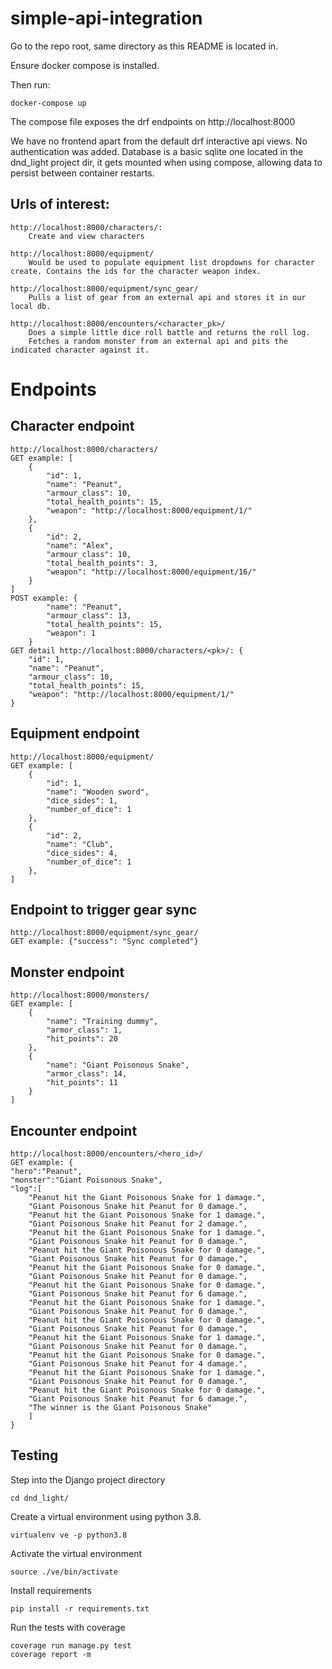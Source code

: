 # simple-api-integration
Go to the repo root, same directory as this README is located in.

Ensure docker compose is installed.

Then run:

    docker-compose up

The compose file exposes the drf endpoints on http://localhost:8000

We have no frontend apart from the default drf interactive api views. No authentication was added.
Database is a basic sqlite one located in the dnd_light project dir, it gets mounted when using compose, allowing data to persist between container restarts.

Urls of interest:
-----------------

    http://localhost:8000/characters/:
        Create and view characters

    http://localhost:8000/equipment/
        Would be used to populate equipment list dropdowns for character create. Contains the ids for the character weapon index.

    http://localhost:8000/equipment/sync_gear/
        Pulls a list of gear from an external api and stores it in our local db.

    http://localhost:8000/encounters/<character_pk>/
        Does a simple little dice roll battle and returns the roll log.
        Fetches a random monster from an external api and pits the indicated character against it.


# Endpoints

Character endpoint
------------------

    http://localhost:8000/characters/
    GET example: [
        {
            "id": 1,
            "name": "Peanut",
            "armour_class": 10,
            "total_health_points": 15,
            "weapon": "http://localhost:8000/equipment/1/"
        },
        {
            "id": 2,
            "name": "Alex",
            "armour_class": 10,
            "total_health_points": 3,
            "weapon": "http://localhost:8000/equipment/16/"
        }
    ]
    POST example: {
            "name": "Peanut",
            "armour_class": 13,
            "total_health_points": 15,
            "weapon": 1
        }
    GET detail http://localhost:8000/characters/<pk>/: {
        "id": 1,
        "name": "Peanut",
        "armour_class": 10,
        "total_health_points": 15,
        "weapon": "http://localhost:8000/equipment/1/"
    }

Equipment endpoint
------------------

    http://localhost:8000/equipment/
    GET example: [
        {
            "id": 1,
            "name": "Wooden sword",
            "dice_sides": 1,
            "number_of_dice": 1
        },
        {
            "id": 2,
            "name": "Club",
            "dice_sides": 4,
            "number_of_dice": 1
        },
    ]

Endpoint to trigger gear sync
-----------------------------

    http://localhost:8000/equipment/sync_gear/
    GET example: {"success": "Sync completed"}

Monster endpoint
----------------

    http://localhost:8000/monsters/
    GET example: [
        {
            "name": "Training dummy",
            "armor_class": 1,
            "hit_points": 20
        },
        {
            "name": "Giant Poisonous Snake",
            "armor_class": 14,
            "hit_points": 11
        }
    ]

Encounter endpoint
------------------

    http://localhost:8000/encounters/<hero_id>/
    GET example: {
    "hero":"Peanut",
    "monster":"Giant Poisonous Snake",
    "log":[
        "Peanut hit the Giant Poisonous Snake for 1 damage.",
        "Giant Poisonous Snake hit Peanut for 0 damage.",
        "Peanut hit the Giant Poisonous Snake for 1 damage.",
        "Giant Poisonous Snake hit Peanut for 2 damage.",
        "Peanut hit the Giant Poisonous Snake for 1 damage.",
        "Giant Poisonous Snake hit Peanut for 0 damage.",
        "Peanut hit the Giant Poisonous Snake for 0 damage.",
        "Giant Poisonous Snake hit Peanut for 0 damage.",
        "Peanut hit the Giant Poisonous Snake for 0 damage.",
        "Giant Poisonous Snake hit Peanut for 0 damage.",
        "Peanut hit the Giant Poisonous Snake for 0 damage.",
        "Giant Poisonous Snake hit Peanut for 6 damage.",
        "Peanut hit the Giant Poisonous Snake for 1 damage.",
        "Giant Poisonous Snake hit Peanut for 0 damage.",
        "Peanut hit the Giant Poisonous Snake for 0 damage.",
        "Giant Poisonous Snake hit Peanut for 0 damage.",
        "Peanut hit the Giant Poisonous Snake for 1 damage.",
        "Giant Poisonous Snake hit Peanut for 0 damage.",
        "Peanut hit the Giant Poisonous Snake for 0 damage.",
        "Giant Poisonous Snake hit Peanut for 4 damage.",
        "Peanut hit the Giant Poisonous Snake for 1 damage.",
        "Giant Poisonous Snake hit Peanut for 0 damage.",
        "Peanut hit the Giant Poisonous Snake for 0 damage.",
        "Giant Poisonous Snake hit Peanut for 6 damage.",
        "The winner is the Giant Poisonous Snake"
        ]
    }


Testing
-------
Step into the Django project directory

    cd dnd_light/

Create a virtual environment using python 3.8.

	virtualenv ve -p python3.8

Activate the virtual environment

	source ./ve/bin/activate

Install requirements

	pip install -r requirements.txt

Run the tests with coverage

	coverage run manage.py test
	coverage report -m

